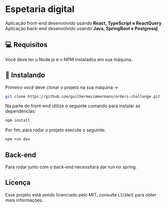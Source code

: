 # Espetaria digital

Aplicação front-end desenvolvido usando **React, TypeScript e ReactQuery**.
Aplicação back-end desenvolvido usando **Java, SpringBoot e Postgresql**.

## 💻 Requisitos

Você deve ter o Node.js e o NPM instalados em sua máquina. 

## 🚀 Instalando 

Primeiro você deve clonar o projeto na sua máquina ->

```bash
git clone https://github.com/guilhermezimmermann/orders-challenge.git
```

Na parte do front-end utilize o seguinte comando para instalar as dependências:

```bash
npm install
```

Por fim, para rodar o projeto execute o seguinte:

```bash
npm run dev
```

## Back-end

Para rodar junto com o back-end necessitará dar run no spring.

## Licença

Esse projeto está sendo licenciado pelo MIT, consulte `LICENCE` para obter mais informações.
